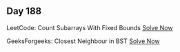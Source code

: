 ## Day 188

LeetCode: Count Subarrays With Fixed Bounds 
[Solve Now](https://leetcode.com/problems/count-subarrays-with-fixed-bounds/description)

GeeksForgeeks: Closest Neighbour in BST 
[Solve Now](https://www.geeksforgeeks.org/problems/closest-neighbor-in-bst/1)